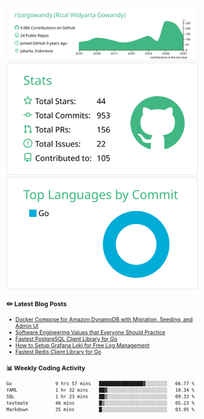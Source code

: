 ![profile-details](profile-summary-card-output/vue/0-profile-details.svg)
![stats](profile-summary-card-output/vue/3-stats.svg)
![most-commit-language](profile-summary-card-output/vue/2-most-commit-language.svg)

### :pencil2: Latest Blog Posts
<!-- BLOG-POST-LIST:START -->
- [Docker Compose for Amazon DynamoDB with Migration, Seeding, and Admin UI](https://medium.com/geekculture/docker-compose-for-amazon-dynamodb-with-migration-seeding-and-admin-ui-db11a348cc6a?source=rss-5763b0f1aba6------2)
- [Software Engineering Values that Everyone Should Practice](https://levelup.gitconnected.com/software-engineering-values-that-everyone-should-practice-c980d00cd103?source=rss-5763b0f1aba6------2)
- [Fastest PostgreSQL Client Library for Go](https://levelup.gitconnected.com/fastest-postgresql-client-library-for-go-579fa97909fb?source=rss-5763b0f1aba6------2)
- [How to Setup Grafana Loki for Free Log Management](https://levelup.gitconnected.com/how-to-setup-grafana-loki-for-free-log-management-ceb60558503c?source=rss-5763b0f1aba6------2)
- [Fastest Redis Client Library for Go](https://levelup.gitconnected.com/fastest-redis-client-library-for-go-7993f618f5ab?source=rss-5763b0f1aba6------2)
<!-- BLOG-POST-LIST:END -->

### 📊 Weekly Coding Activity
<!--START_SECTION:waka-->

```txt
Go                9 hrs 57 mins   ████████████████▓░░░░░░░░   66.77 %
YAML              1 hr 32 mins    ██▓░░░░░░░░░░░░░░░░░░░░░░   10.34 %
SQL               1 hr 23 mins    ██▒░░░░░░░░░░░░░░░░░░░░░░   09.33 %
textmate          46 mins         █▒░░░░░░░░░░░░░░░░░░░░░░░   05.23 %
Markdown          35 mins         █░░░░░░░░░░░░░░░░░░░░░░░░   03.95 %
```

<!--END_SECTION:waka-->
